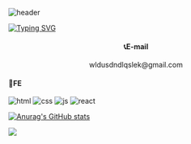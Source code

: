 ![header](https://capsule-render.vercel.app/api?type=waving&color=efc770&height=300&section=header&text=yeonwoo's%20Hub&fontSize=70)


[![Typing SVG](https://readme-typing-svg.demolab.com?font=Do+Hyeon&size=40&pause=1000&color=F7A94C&center=true&vCenter=true&multiline=true&width=800&height=120&lines=%EB%8B%B9%EC%8B%A0%EC%9D%98+%ED%92%8D%EC%9A%94%EB%A1%9C%EC%9A%B4+%EB%94%94%EC%A7%80%ED%84%B8+%EC%83%9D%ED%99%9C%EC%9D%84+%EC%9C%84%ED%95%B4;%EB%85%B8%EB%A0%A5%ED%95%98%EA%B3%A0+%EC%9E%88%EB%8A%94+%EC%8B%A0%EC%9E%85+%EA%B0%9C%EB%B0%9C%EC%9E%90+%EC%A7%80%EC%97%B0%EC%9A%B0%EC%9E%85%EB%8B%88%EB%8B%A4)](https://git.io/typing-svg)


#### <center>📞E-mail</center>   
<center>wldusdndlqslek@gmail.com</center>   
   
#### 🔧FE   
![html](https://img.shields.io/badge/HTML5-E34F26?style=for-the-badge&logo=html5&logoColor=white)
![css](https://img.shields.io/badge/CSS-1572B6?&style=for-the-badge&logo=css3&logoColor=white)
![js](https://img.shields.io/badge/JavaScript-F7DF1E?style=for-the-badge&logo=JavaScript&logoColor=white)
![react](https://img.shields.io/badge/React-20232A?style=for-the-badge&logo=react&logoColor=61DAFB)

[![Anurag's GitHub stats](https://github-readme-stats.vercel.app/api?username=wldusdn)](https://github.com/anuraghazra/github-readme-stats)

<img src="https://capsule-render.vercel.app/api?type=waving&color=efc770&height=150&section=footer" />
